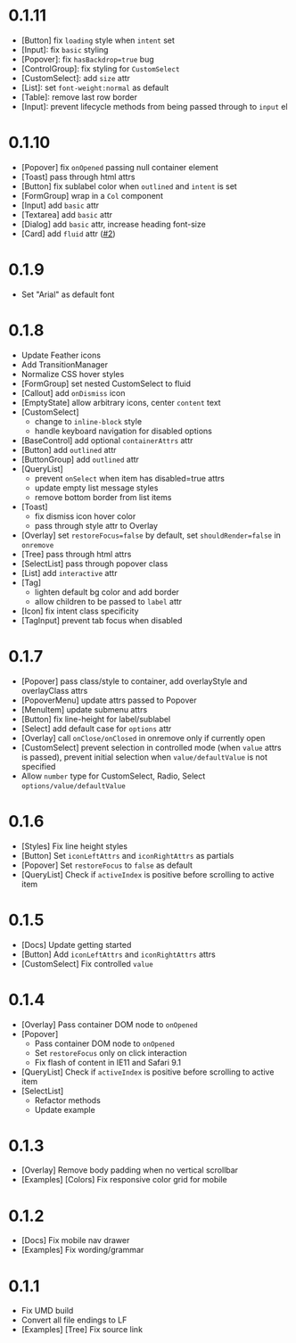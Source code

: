 # 0.1.11
+ [Button] fix `loading` style when `intent` set
+ [Input]: fix `basic` styling
+ [Popover]: fix `hasBackdrop=true` bug
+ [ControlGroup]: fix styling for `CustomSelect`
+ [CustomSelect]: add `size` attr
+ [List]: set `font-weight:normal` as default
+ [Table]: remove last row border
+ [Input]: prevent lifecycle methods from being passed through to `input` el

# 0.1.10
+ [Popover] fix `onOpened` passing null container element
+ [Toast] pass through html attrs
+ [Button] fix sublabel color when `outlined` and `intent` is set
+ [FormGroup] wrap in a `Col` component
+ [Input] add `basic` attr
+ [Textarea] add `basic` attr
+ [Dialog] add `basic` attr, increase heading font-size
+ [Card] add `fluid` attr ([#2](https://github.com/vrimar/construct-ui/issues/2))

# 0.1.9
+ Set "Arial" as default font

# 0.1.8
+ Update Feather icons
+ Add TransitionManager
+ Normalize CSS hover styles
+ [FormGroup] set nested CustomSelect to fluid
+ [Callout] add `onDismiss` icon
+ [EmptyState] allow arbitrary icons, center `content` text
+ [CustomSelect]
  + change to `inline-block` style
  + handle keyboard navigation for disabled options
+ [BaseControl] add optional `containerAttrs` attr
+ [Button] add `outlined` attr
+ [ButtonGroup] add `outlined` attr
+ [QueryList] 
  + prevent `onSelect` when item has disabled=true attrs
  + update empty list message styles
  + remove bottom border from list items
+ [Toast] 
  + fix dismiss icon hover color
  + pass through style attr to Overlay
+ [Overlay] set `restoreFocus=false` by default, set `shouldRender=false` in `onremove`
+ [Tree] pass through html attrs
+ [SelectList] pass through popover class
+ [List] add `interactive` attr
+ [Tag] 
    + lighten default bg color and add border
    + allow children to be passed to `label` attr
+ [Icon] fix intent class specificity
+ [TagInput] prevent tab focus when disabled


# 0.1.7
+ [Popover] pass class/style to container, add overlayStyle and overlayClass attrs
+ [PopoverMenu] update attrs passed to Popover
+ [MenuItem] update submenu attrs
+ [Button] fix line-height for label/sublabel
+ [Select] add default case for `options` attr
+ [Overlay] call `onClose/onClosed` in onremove only if currently open
+ [CustomSelect] prevent selection in controlled mode (when `value` attrs is passed), prevent initial selection when `value/defaultValue` is not specified
+ Allow `number` type for CustomSelect, Radio, Select `options/value/defaultValue`

# 0.1.6
+ [Styles] Fix line height styles
+ [Button] Set `iconLeftAttrs` and `iconRightAttrs` as partials
+ [Popover] Set `restoreFocus` to `false` as default
+ [QueryList] Check if `activeIndex` is positive before scrolling to active item

# 0.1.5
+ [Docs] Update getting started
+ [Button] Add `iconLeftAttrs` and `iconRightAttrs` attrs
+ [CustomSelect] Fix controlled `value`

# 0.1.4
+ [Overlay] Pass container DOM node to `onOpened`
+ [Popover]
  + Pass container DOM node to `onOpened`
  + Set `restoreFocus` only on click interaction
  + Fix flash of content in IE11 and Safari 9.1
+ [QueryList] Check if `activeIndex` is positive before scrolling to active item
+ [SelectList] 
  + Refactor methods
  + Update example

# 0.1.3
+ [Overlay] Remove body padding when no vertical scrollbar
+ [Examples] [Colors] Fix responsive color grid for mobile

# 0.1.2
+ [Docs] Fix mobile nav drawer
+ [Examples] Fix wording/grammar

# 0.1.1
+ Fix UMD build
+ Convert all file endings to LF
+ [Examples] [Tree] Fix source link
